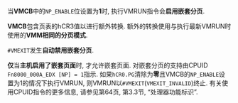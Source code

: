 当**VMCB**中的`NP_ENABLE`位设置为**1**时, 执行VMRUN指令会**启用嵌套分页**. 

**VMCB**包含页表的hCR3值以进行额外转换.  额外的转换使用与执行最新VMRUN时使用的**VMM相同的分页模式**. 

`#VMEXIT`发生**自动禁用嵌套分页**. 

**仅**当**主机启用了嵌套页面**时, 才允许嵌套页面.  对嵌套分页的支持由CPUID `Fn8000_000A_EDX [NP] = 1`指示. 如果`hCR0.PG`清除为**零**且VMCB的`NP_ENABLE`设置为1的情况下执行VMRUN, 则VMRUN以`#VMEXIT`(`VMEXIT_INVALID`)终止.  有关使用CPUID指令的更多信息, 请参见第64页, 第3.3节, “处理器功能标识”. 